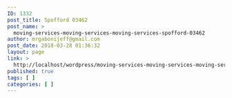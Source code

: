 ```yaml
---
ID: 1332
post_title: Spofford 03462
post_name: >
  moving-services-moving-services-moving-services-spofford-03462
author: mrgabonijeff@gmail.com
post_date: 2018-03-28 01:36:32
layout: page
link: >
  http://localhost/wordpress/moving-services-moving-services-moving-services-spofford-03462/
published: true
tags: [ ]
categories: [ ]
---
```

